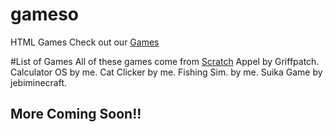 # gameso
HTML Games
Check out our [Games](/Games.html)

#List of Games
All of these games come from [Scratch](https://scratch.mit.edu)
Appel by Griffpatch.
Calculator OS by me.
Cat Clicker by me.
Fishing Sim. by me.
Suika Game by jebiminecraft.

## More Coming Soon!!

